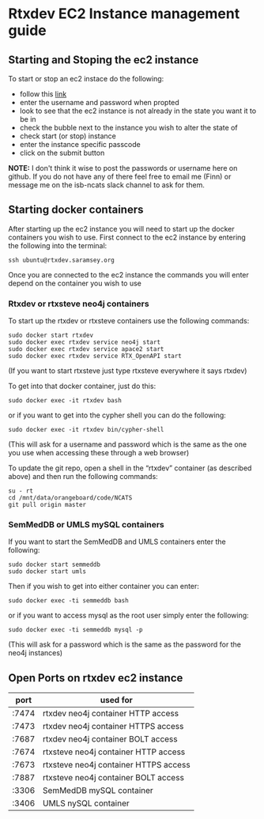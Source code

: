 # Rtxdev EC2 Instance management guide

## Starting and Stoping the ec2 instance

To start or stop an ec2 instace do the following:
* follow this [link](http://ec2startstop.saramsey.org/cgi-bin/manage-instances-cgi.py)
* enter the username and password when propted
* look to see that the ec2 instance is not already in the state you want it to be in
* check the bubble next to the instance you wish to alter the state of
* check start (or stop) instance
* enter the instance specific passcode
* click on the submit button

**NOTE:** I don't think it wise to post the passwords or username here on github. If you do not have any of there feel free to email me (Finn) or message me on the isb-ncats slack channel to ask for them.

## Starting docker containers


After starting up the ec2 instance you will need to start up the docker containers you wish to use. First connect to the ec2 instance by entering the following into the terminal:

```
ssh ubuntu@rtxdev.saramsey.org
```

Once you are connected to the ec2 instance the commands you will enter depend on the container you wish to use

### Rtxdev or rtxsteve neo4j containers

To start up the rtxdev or rtxsteve containers use the following commands:

```
sudo docker start rtxdev
sudo docker exec rtxdev service neo4j start
sudo docker exec rtxdev service apace2 start
sudo docker exec rtxdev service RTX_OpenAPI start
```
(If you want to start rtxsteve just type rtxsteve everywhere it says rtxdev)

To get into that docker container, just do this:

```
sudo docker exec -it rtxdev bash
```

or if you want to get into the cypher shell you can do the following:

```
sudo docker exec -it rtxdev bin/cypher-shell
```
(This will ask for a username and password which is the same as the one you use when accessing these through a web browser)

To update the git repo, open a shell in the “rtxdev” container (as described above) and then run the following commands:

```
su - rt
cd /mnt/data/orangeboard/code/NCATS
git pull origin master
```
### SemMedDB or UMLS mySQL containers

If you want to start the SemMedDB and UMLS containers enter the following:

```
sudo docker start semmeddb
sudo docker start umls
```

Then if you wish to get into either container you can enter:

```
sudo docker exec -ti semmeddb bash
```

or if you want to access mysql as the root user simply enter the following:

```
sudo docker exec -ti semmeddb mysql -p
```
(This will ask for a password which is the same as the password for the neo4j instances)

## Open Ports on rtxdev ec2 instance

|port | used for|
|----|------|
|:7474| rtxdev neo4j container HTTP access|
|:7473| rtxdev neo4j container HTTPS access|
|:7687| rtxdev neo4j container BOLT access|
|:7674| rtxsteve neo4j container HTTP access|
|:7673| rtxsteve neo4j container HTTPS access|
|:7887| rtxsteve neo4j container BOLT access|
|:3306| SemMedDB mySQL container|
|:3406| UMLS nySQL container|
